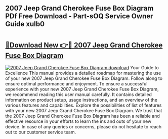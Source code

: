 ## 2007 Jeep Grand Cherokee Fuse Box Diagram PDf Free Download - Part-sOQ Service Owner Guide xuIb0

# <h2><a href="http://dfku0u.blite.top/?on=2007+Jeep+Grand+Cherokee+Fuse+Box+Diagram">🔗Download New 👉🔴 2007 Jeep Grand Cherokee Fuse Box Diagram</a></h2>

[![2007 Jeep Grand Cherokee Fuse Box Diagram download](https://i.imgur.com/lujVjoI.png)](http://dfku0u.blite.top/?on=2007+Jeep+Grand+Cherokee+Fuse+Box+Diagram)
Your Guide to Excellence This manual provides a detailed roadmap for mastering the use of your new 2007 Jeep Grand Cherokee Fuse Box Diagram. Follow along to ensure optimal performance and enjoyment. To ensure a successful experience with your new 2007 Jeep Grand Cherokee Fuse Box Diagram, we recommend reading this user manual carefully. It contains detailed information on product setup, usage instructions, and an overview of the various features and capabilities. Explore the possibilities of list of features with your new 2007 Jeep Grand Cherokee Fuse Box Diagram. We trust that the 2007 Jeep Grand Cherokee Fuse Box Diagram has been a reliable and effective resource in your efforts to learn the ins and outs of your new device. In case of any queries or concerns, please do not hesitate to reach out to our customer service team.
